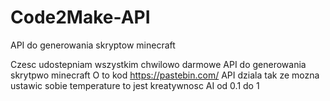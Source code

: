 # Code2Make-API
API do generowania skryptow minecraft

Czesc udostepniam wszystkim chwilowo darmowe API do generowania skrytpwo minecraft
O to kod https://pastebin.com/
API dziala tak ze mozna ustawic sobie temperature to jest kreatywnosc AI od 0.1 do 1
